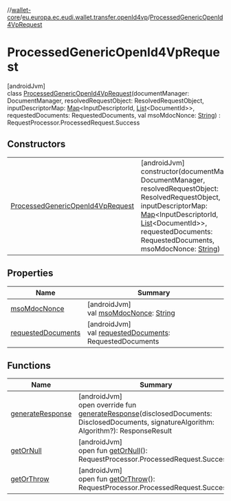 //[wallet-core](../../../index.md)/[eu.europa.ec.eudi.wallet.transfer.openId4vp](../index.md)/[ProcessedGenericOpenId4VpRequest](index.md)

# ProcessedGenericOpenId4VpRequest

[androidJvm]\
class [ProcessedGenericOpenId4VpRequest](index.md)(documentManager: DocumentManager, resolvedRequestObject: ResolvedRequestObject, inputDescriptorMap: [Map](https://kotlinlang.org/api/latest/jvm/stdlib/kotlin-stdlib/kotlin.collections/-map/index.html)&lt;InputDescriptorId, [List](https://kotlinlang.org/api/latest/jvm/stdlib/kotlin-stdlib/kotlin.collections/-list/index.html)&lt;DocumentId&gt;&gt;, requestedDocuments: RequestedDocuments, val msoMdocNonce: [String](https://kotlinlang.org/api/latest/jvm/stdlib/kotlin-stdlib/kotlin/-string/index.html)) : RequestProcessor.ProcessedRequest.Success

## Constructors

| | |
|---|---|
| [ProcessedGenericOpenId4VpRequest](-processed-generic-open-id4-vp-request.md) | [androidJvm]<br>constructor(documentManager: DocumentManager, resolvedRequestObject: ResolvedRequestObject, inputDescriptorMap: [Map](https://kotlinlang.org/api/latest/jvm/stdlib/kotlin-stdlib/kotlin.collections/-map/index.html)&lt;InputDescriptorId, [List](https://kotlinlang.org/api/latest/jvm/stdlib/kotlin-stdlib/kotlin.collections/-list/index.html)&lt;DocumentId&gt;&gt;, requestedDocuments: RequestedDocuments, msoMdocNonce: [String](https://kotlinlang.org/api/latest/jvm/stdlib/kotlin-stdlib/kotlin/-string/index.html)) |

## Properties

| Name | Summary |
|---|---|
| [msoMdocNonce](mso-mdoc-nonce.md) | [androidJvm]<br>val [msoMdocNonce](mso-mdoc-nonce.md): [String](https://kotlinlang.org/api/latest/jvm/stdlib/kotlin-stdlib/kotlin/-string/index.html) |
| [requestedDocuments](../../eu.europa.ec.eudi.wallet.transfer.openId4vp.dcql/-processed-dcql-request/index.md#1436173325%2FProperties%2F1615067946) | [androidJvm]<br>val [requestedDocuments](../../eu.europa.ec.eudi.wallet.transfer.openId4vp.dcql/-processed-dcql-request/index.md#1436173325%2FProperties%2F1615067946): RequestedDocuments |

## Functions

| Name | Summary |
|---|---|
| [generateResponse](generate-response.md) | [androidJvm]<br>open override fun [generateResponse](generate-response.md)(disclosedDocuments: DisclosedDocuments, signatureAlgorithm: Algorithm?): ResponseResult |
| [getOrNull](../../eu.europa.ec.eudi.wallet.transfer.openId4vp.dcql/-processed-dcql-request/index.md#1268647320%2FFunctions%2F1615067946) | [androidJvm]<br>open fun [getOrNull](../../eu.europa.ec.eudi.wallet.transfer.openId4vp.dcql/-processed-dcql-request/index.md#1268647320%2FFunctions%2F1615067946)(): RequestProcessor.ProcessedRequest.Success? |
| [getOrThrow](../../eu.europa.ec.eudi.wallet.transfer.openId4vp.dcql/-processed-dcql-request/index.md#-927339947%2FFunctions%2F1615067946) | [androidJvm]<br>open fun [getOrThrow](../../eu.europa.ec.eudi.wallet.transfer.openId4vp.dcql/-processed-dcql-request/index.md#-927339947%2FFunctions%2F1615067946)(): RequestProcessor.ProcessedRequest.Success |
